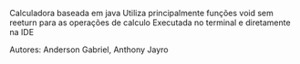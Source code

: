 Calculadora baseada em java
Utiliza principalmente funções void sem reeturn para as operações de calculo
Executada no terminal e diretamente na IDE

Autores: Anderson Gabriel, Anthony Jayro
